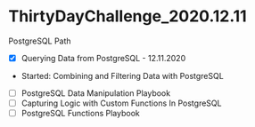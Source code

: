 # ThirtyDayChallenge_2020.12.11

PostgreSQL Path
- [x] Querying Data from PostgreSQL - 12.11.2020
* Started: Combining and Filtering Data with PostgreSQL
- [ ] PostgreSQL Data Manipulation Playbook
- [ ] Capturing Logic with Custom Functions In PostgreSQL
- [ ] PostgreSQL Functions Playbook
